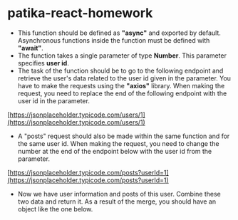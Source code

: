 # patika-react-homework
- This function should be defined as **"async"** and exported by default. Asynchronous functions inside the function must be defined with **"await"**.
- The function takes a single parameter of type **Number**. This parameter specifies **user id**.
- The task of the function should be to go to the following endpoint and retrieve the user's data related to the user id given in the parameter. You have to make the requests using the **"axios"** library. When making the request, you need to replace the end of the following endpoint with the user id in the parameter.

[https://jsonplaceholder.typicode.com/users/1](https://jsonplaceholder.typicode.com/users/1)

- A "posts" request should also be made within the same function and for the same user id. When making the request, you need to change the number at the end of the endpoint below with the user id from the parameter.

[https://jsonplaceholder.typicode.com/posts?userId=1](https://jsonplaceholder.typicode.com/posts?userId=1)

- Now we have user information and posts of this user. Combine these two data and return it. As a result of the merge, you should have an object like the one below.
